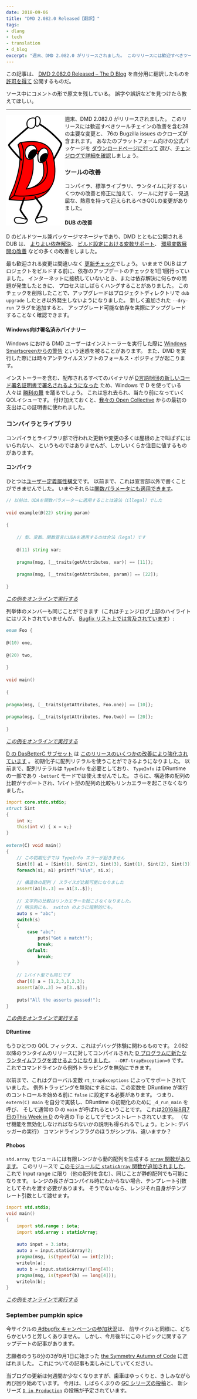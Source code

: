 ```yaml
---
date: 2018-09-06
title: "DMD 2.082.0 Released【翻訳】"
tags:
- dlang
- tech
- translation
- d_blog
excerpt: "週末、DMD 2.082.0 がリリースされました。 このリリースには歓迎すべきツールチェインの改善を含む28の主要な変更と、 76の Bugzilla issues のクローズが含まれます。"
---
```


この記事は、
[DMD 2.082.0 Released – The D Blog](https://dlang.org/blog/2018/09/04/dmd-2-082-0-released/)
を自分用に翻訳したものを
[許可を得て](http://dlang.org/blog/2017/06/16/life-in-the-fast-lane/#comment-1631)
公開するものだ。

ソース中にコメントの形で原文を残している。
誤字や誤訳などを見つけたら教えてほしい。

---

<!-- ![](https://i1.wp.com/dlang.org/blog/wp-content/uploads/2016/08/d3.png?resize=160%2C301) -->

<img align="left" alt="D言語くん" src="/img/blog/2018/09/dman.png" >

<!-- DMD 2.082.0 was released over the weekend. There were 28 major changes and 76 closed Bugzilla issues in this release, including some very welcome improvements in the toolchain. [Head over to the download page](https://dlang.org/download.html) to pick up the official package for your platform and [visit the changelog for the details](https://dlang.org/changelog/2.082.0.html). -->

週末、DMD 2.082.0 がリリースされました。
このリリースには歓迎すべきツールチェインの改善を含む28の主要な変更と、
76の Bugzilla issues のクローズが含まれます。
あなたのプラットフォーム向けの公式パッケージを
[ダウンロードページに行って](https://dlang.org/download.html)
選び、[チェンジログで詳細を確認](https://dlang.org/changelog/2.082.0.html)しましょう。

<!-- Tooling improvements
-------------------- -->

### ツールの改善

<!-- While there were several improvements and fixes to the compiler, standard library, and runtime in this release, there were some seemingly innocuous quality\-of\-life changes to the tooling that are sure to be greeted with more enthusiasm. -->

コンパイラ、標準ライブラリ、ランタイムに対するいくつかの改善と修正に加えて、
ツールに対する一見退屈な、熱意を持って迎えられるべきQOLの変更がありました。

<!-- ### DUB gets dubbier -->

#### DUB の改善

<!-- DUB, the build tool and package manager for D that ships with DMD, received a number  of enhancements, including [better dependency resolution](https://dlang.org/changelog/2.082.0.html#recursive_dependecy_resolution), [variable support in the build settings](https://dlang.org/changelog/2.082.0.html#buildSettingsVars), and [improved environment variable expansion](https://dlang.org/changelog/2.082.0.html#env-var-replacement). -->

D のビルドツール兼パッケージマネージャであり、DMD とともに公開される DUB は、
[よりよい依存解決](https://dlang.org/changelog/2.082.0.html#recursive_dependecy_resolution)、
[ビルド設定における変数サポート](https://dlang.org/changelog/2.082.0.html#buildSettingsVars)、
[環境変数展開の改善](https://dlang.org/changelog/2.082.0.html#env-var-replacement)
などの多くの改善をしました。

<!-- Arguably the most welcome change will be the [removal of the regular update check](https://dlang.org/changelog/2.082.0.html#upgrade_check). Previously, DUB would check for dependency updates once a day before starting a project build. If there was no internet connection, or if there were any errors in dependency resolution, the process could hang for some time. With the removal of the daily check, upgrades will only occur when running `dub upgrade` in a project directory. Add to that the brand new `--dry-run` flag to get a list of any upgradable dependencies without executing the upgrades. -->

最も歓迎される変更は間違いなく
[更新チェック](https://dlang.org/changelog/2.082.0.html#upgrade_check)でしょう。
いままで DUB はプロジェクトをビルドする前に、依存のアップデートのチェックを1日1回行っていました。
インターネットに接続していないとき、または依存解決に何らかの問題が発生したときに、
プロセスはしばらくハングすることがありました。
このチェックを削除したことで、アップグレードはプロジェクトディレクトリで
`dub upgrade` したとき以外発生しないようになりました。
新しく追加された `--dry-run` フラグを追加すると、
アップグレード可能な依存を実際にアップグレードすることなく確認できます。

<!-- ### Signed binaries for Windows -->

#### Windows向け署名済みバイナリー

<!-- For quite some time users of DMD on Windows have had the annoyance of seeing [a warning from Windows Smartscreen](https://en.wikipedia.org/wiki/Microsoft_SmartScreen) when running the installer, and the occasional false positive from AntiVirus software when running DMD. -->

Windows における DMD ユーザーはインストーラーを実行した際に
[Windows Smartscreenからの警告](https://en.wikipedia.org/wiki/Microsoft_SmartScreen)
という迷惑を被ることがあります。
また、DMD を実行した際には時々アンチウイルスソフトのフォールス・ポジティブが起こります。

<!-- Now those in the Windows D camp can [do a little victory dance](https://www.youtube.com/watch?v=KL19ZVbcPaw), as all of the binaries in the distribution, including the installer, [are signed with the D Language Foundation’s new code signing certificate](https://dlang.org/changelog/2.082.0.html#signed_windows_binaries). This is one more quality\-of\-life issue that can finally be laid to rest. On a side note, the cost of the certificate was the first expense entered [into our Open Collective page](https://opencollective.com/dlang). -->

インストーラーを含む、配布されるすべてのバイナリが
[D言語財団の新しいコード署名証明書で署名されるようになった](https://dlang.org/changelog/2.082.0.html#signed_windows_binaries)
ため、Windows で D を使っている人々は
[勝利の舞](https://www.youtube.com/watch?v=KL19ZVbcPaw)
を踊るでしょう。
これは忘れ去られ、当たり前になっていくQOLイシューです。
付け加えておくと、[我々の Open Collective](https://opencollective.com/dlang)
からの最初の支出はこの証明書に使われました。

<!-- Compiler and libraries
---------------------- -->

### コンパイラとライブラリ

<!-- Many of the changes and updates in the compiler and library department are unlikely to compel anyone to shout from the rooftops, but a handful are nonetheless notable. -->

コンパイラとライブラリ部で行われた更新や変更の多くは屋根の上で叫ばずにはいられない、
というものではありませんが、しかしいくらか注目に値するものがあります。

<!-- ### The compiler -->

#### コンパイラ

<!-- One such is an expansion of [the User\-Defined Attribute syntax](https://dlang.org/spec/attribute.html#uda). Previously, these were only allowed on declarations. Now, [they can be applied to function parameters](https://dlang.org/changelog/2.082.0.html#uda-function-parameters): -->

ひとつは[ユーザー定義属性構文](https://dlang.org/spec/attribute.html#uda)です。
以前まで、これは宣言部以外で書くことができませんでした。
いまやそれらは[関数パラメータにも適用できます](https://dlang.org/changelog/2.082.0.html#uda-function-parameters)。

<!-- ```d
// Previously, it was illegal to attach a UDA to a function parameter

void example(@(22) string param)

{

    // It's always been legal to attach UDAs to type, variable, and function declarations.

    @(11) string var;

    pragma(msg, \[\_\_traits(getAttributes, var)\] \== \[11\]);

    pragma(msg, \[\_\_traits(getAttributes, param)\] \== \[22\]);

}
``` -->

```d
// 以前は、UDAを関数パラメーターに適用することは違法（illegal）でした

void example(@(22) string param)

{

    // 型、変数、関数宣言にUDAを適用するのは合法（legal）です

    @(11) string var;

    pragma(msg, [__traits(getAttributes, var)] == [11]);

    pragma(msg, [__traits(getAttributes, param)] == [22]);

}
```

<!-- _[Run this example online](https://run.dlang.io/is/Hu4csb)_ -->

*[この例をオンラインで実行する](https://run.dlang.io/is/Hu4csb)*

<!-- The same goes for enum members (it’s not explicitly listed in the highlights at the top of the changelog, [but is mentioned in the bugfix list](https://dlang.org/changelog/2.082.0.html#bugfix-list)): -->

列挙体のメンバーも同じことができます（これはチェンジログ上部のハイライトにはリストされていませんが、
[Bugfix リスト上では言及されています](https://dlang.org/changelog/2.082.0.html#bugfix-list)）:

<!-- ```d
enum Foo {

@(10) one,

@(20) two,

}

void main()

{

pragma(msg, \[\_\_traits(getAttributes, Foo.one)\] \== \[10\]);

pragma(msg, \[\_\_traits(getAttributes, Foo.two)\] \== \[20\]);

}
``` -->

```d
enum Foo {

@(10) one,

@(20) two,

}

void main()

{

pragma(msg, [__traits(getAttributes, Foo.one)] == [10]);

pragma(msg, [__traits(getAttributes, Foo.two)] == [20]);

}
```

<!-- _[Run this example online](https://run.dlang.io/is/B2H73i)_ -->

*[この例をオンラインで実行する](https://run.dlang.io/is/B2H73i)*

<!-- [The DasBetterC subset of D](http://dlang.org/blog/2018/06/11/dasbetterc-converting-make-c-to-d/) is [enhanced in this release with some improvements](https://dlang.org/changelog/2.082.0.html#betterc_cmp_types). It’s now possible to use array literals in initializers. Previously, array literals required the use of `TypeInfo`, which is part of DRuntime and therefore unavailable in `-betterC` mode. Moreover, comparing arrays of structs is now supported and comparing arrays of byte\-sized types should no longer generate any linker errrors. -->

[D の DasBetterC サブセット](http://dlang.org/blog/2018/06/11/dasbetterc-converting-make-c-to-d/)
は
[このリリースのいくつかの改善により強化されています](https://dlang.org/changelog/2.082.0.html#betterc_cmp_types)
。
初期化子に配列リテラルを使うことができるようになりました。
以前まで、配列リテラルは `TypeInfo` を必要としており、
`TypeInfo` は DRuntime の一部であり `-betterC` モードでは使えませんでした。
さらに、構造体の配列の比較がサポートされ、1バイト型の配列の比較もリンカエラーを起こさなくなりました。

<!-- ```d
import core.stdc.stdio;

struct Sint

{

    int x;

    this(int v) { x \= v;}

}

extern(C) void main()

{

    // No more TypeInfo error in this initializer

    Sint\[6\] a1 \= \[Sint(1), Sint(2), Sint(3), Sint(1), Sint(2), Sint(3)\];

    foreach(si; a1) printf("%i\\n", si.x);

    // Arrays/slices of structs can now be compared

    assert(a1\[0..3\] \== a1\[3..$\]);

    // No more linker error when comparing strings, either explicitly

    // or implicitly such as in a switch.

    auto s \= "abc";

    switch(s)

    {

     case "abc":

     puts("Got a match!");

     break;

     default:

     break;

    }

    // And the same goes for any byte\-sized type

    char\[6\] a \= \[1,2,3,1,2,3\];

    assert(a\[0..3\] \>= a\[3..$\]);

    puts("All the asserts passed!");

}
``` -->

```d
import core.stdc.stdio;
struct Sint
{
    int x;
    this(int v) { x = v;}
}

extern(C) void main()
{
    // この初期化子では TypeInfo エラーが起きません
    Sint[6] a1 = [Sint(1), Sint(2), Sint(3), Sint(1), Sint(2), Sint(3)];
    foreach(si; a1) printf("%i\n", si.x);

    // 構造体の配列 / スライスが比較可能になりました
    assert(a1[0..3] == a1[3..$]);

    // 文字列の比較はリンカエラーを起こさなくなりました。
    // 明示的にも、 switch のように暗黙的にも。
    auto s = "abc";
    switch(s)
    {
        case "abc":
            puts("Got a match!");
            break;
        default:
            break;
    }

    // 1バイト型でも同じです
    char[6] a = [1,2,3,1,2,3];
    assert(a[0..3] >= a[3..$]);

    puts("All the asserts passed!");
}
```

<!-- _[Run this example online](https://run.dlang.io/is/FiuBop)_ -->

*[この例をオンラインで実行する](https://run.dlang.io/is/FiuBop)*

<!-- ### DRuntime -->

#### DRuntime

<!-- Another quality\-of\-life fix, this one touching on the debugging experience, is a [new run\-time flag that can be passed to any D program](https://dlang.org/changelog/2.082.0.html#exceptions-opt) compiled against the 2.082 release of the runtime or later, `--DRT-trapException=0`. This allows exception trapping to be disabled from the command line. -->

もうひとつの QOL フィックス、これはデバッグ体験に関わるものです。
2.082 以降のランタイムのリリースに対してコンパイルされた
[D プログラムに新たなランタイムフラグを渡せるようになりました](https://dlang.org/changelog/2.082.0.html#exceptions-opt)。
`--DRT-trapException=0` です。
これでコマンドラインから例外トラッピングを無効にできます。

<!-- Previously, this was supported only via a global variable, `rt_trapExceptions`. To disable exception trapping, this variable had to be set to `false` before DRuntime gained control of execution, which meant implementing your own `extern(C) main` and calling `_d_run_main` to manually initialize DRuntime which, in turn, would run the normal D `main`—all of which is demonstrated in the Tip of the Week from [the August 7, 2016, edition of This Week in D](http://arsdnet.net/this-week-in-d/2016-aug-07.html) (you’ll also find there a nice explanation of why you might want to disable this feature. HINT: running in your debugger). A command\-line flag is sooo much simpler, no? -->

以前まで、これはグローバル変数 `rt_trapExceptions` によってサポートされていました。
例外トラッピングを無効にするには、この変数を DRuntime が実行のコントロールを始める前に
`false` に設定する必要があります。
つまり、`extern(C) main` を自分で実装し、DRuntime の初期化のために `_d_run_main` を呼び、
そして通常の D の `main` が呼ばれるということです。
これは[2016年8月7日のThis Week in D](http://arsdnet.net/this-week-in-d/2016-aug-07.html)
の今週の Tip としてデモンストレートされています。
（なぜ機能を無効化しなければならないかの説明も得られるでしょう。ヒント: デバッガーの実行）
コマンドラインフラグのほうがシンプル、違いますか？

<!-- ### Phobos -->

#### Phobos

<!-- The `std.array` module [has long had an `array` function](https://dlang.org/phobos/std_array.html#array) that can be used to create a dynamic array from any finite range. With this release, [the module gains a `staticArray` function](https://dlang.org/changelog/2.082.0.html#std-array-asStatic) that can do the same for static arrays, though it’s limited to input ranges (which includes other arrays). When the length of a range is not knowable at compile time, it must be passed as a template argument. Otherwise, the range itself can be passed as a template argument. -->

`std.array` モジュールには有限レンジから動的配列を生成する
[`array` 関数があります](https://dlang.org/phobos/std_array.html#array)。
このリリースで [このモジュールに `staticArray` 関数が追加されました](https://dlang.org/changelog/2.082.0.html#std-array-asStatic)。
これで Input range に限り（他の配列を含む）、同じことが静的配列でも可能になります。
レンジの長さがコンパイル時にわからない場合、テンプレート引数としてそれを渡す必要があります。
そうでないなら、レンジそれ自身がテンプレート引数として渡せます。

<!-- ```d
import std.stdio;

void main()

{

    import std.range : iota;

    import std.array : staticArray;

    auto input \= 3.iota;

    auto a \= input.staticArray!2;

    pragma(msg, is(typeof(a) \== int\[2\]));

    writeln(a);

    auto b \= input.staticArray!(long\[4\]);

    pragma(msg, is(typeof(b) \== long\[4\]));

    writeln(b);

}
``` -->

```d
import std.stdio;
void main()
{
    import std.range : iota;
    import std.array : staticArray;

    auto input = 3.iota;
    auto a = input.staticArray!2;
    pragma(msg, is(typeof(a) == int[2]));
    writeln(a);
    auto b = input.staticArray!(long[4]);
    pragma(msg, is(typeof(b) == long[4]));
    writeln(b);
}
```

<!-- _[Run this example online](https://run.dlang.io/is/7dpxJM)_ -->

*[この例をオンラインで実行する](https://run.dlang.io/is/7dpxJM)*

<!-- September pumpkin spice
----------------------- -->

### September pumpkin spice

<!-- [Participation in the #dbugfix campaign](https://dlang.org/blog/2018/02/03/the-dbugfix-campaign/) for this cycle was, like last cycle, rather dismal. Even so, I’ll have an update on that topic later this month in a post of its own. -->

今サイクルの[ #dbugfix キャンペーンの参加状況](https://dlang.org/blog/2018/02/03/the-dbugfix-campaign/)は、
前サイクルと同様に、どちらかというと芳しくありません。
しかし、今月後半にこのトピックに関するアップデートの記事があります。

<!-- Three of eight applicants were selected for [the Symmetry Autumn of Code](https://dlang.org/blog/symmetry-autumn-of-code/), which officially kicked off on September 1. Stay tuned here for a post on that topic as well. -->

志願者のうち8分の3が9月1日に始まった
[the Symmetry Autumn of Code](https://dlang.org/blog/symmetry-autumn-of-code/)
に選ばれました。
これについての記事も楽しみにしていてください。

<!-- The blog has been quiet for a few weeks, but the gears are slowly and squeakily starting to grind again. Other posts lined up for this month include the next long\-overdue [installment in the GC Series](https://dlang.org/blog/the-gc-series/) and the launch of [a new ‘D in Production’ profile](https://dlang.org/blog/d-in-production/). -->

当ブログの更新は何週間か少なくなりますが、歯車はゆっくりと、きしみながら再び回り始めています。
今月は、しばらくぶりの
[GC シリーズの投稿](https://dlang.org/blog/the-gc-series/)と、
新シリーズ
[`D in Production`](https://dlang.org/blog/d-in-production/)
の投稿が予定されています。
